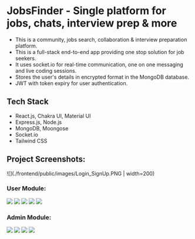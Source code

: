 # JobsFinder - Single platform for jobs, chats, interview prep & more

- This is a community, jobs search, collaboration & interview preparation platform.
- This is a full-stack end-to-end app providing one stop solution for job seekers.
- It uses socket.io for real-time communication, one on one messaging and live coding sessions.
- Stores the user's details in encrypted format in the MongoDB database.
- JWT with token expiry for user authentication.

## Tech Stack

- React.js, Chakra UI, Material UI
- Express.js, Node.js 
- MongoDB, Moongose 
- Socket.io
- Tailwind CSS
## Project Screenshots:

![](./frontend/public/images/Login_SignUp.PNG | width=200)

### User Module:

![](./frontend/public/images/Collaboration.PNG)
![](./frontend/public/images/Jobs.PNG)
![](./frontend/public/images/Resources.PNG)
![](./frontend/public/images/CodeRoom.PNG)
![](./frontend/public/images/LiveCoding.PNG)

### Admin Module:

![](./frontend/public/images/AdminNewJob.PNG)
![](./frontend/public/images/AdminAddedJobs.PNG)
![](./frontend/public/images/AdminNewResource.PNG)
![](./frontend/public/images/AdminAddedResources.PNG)
